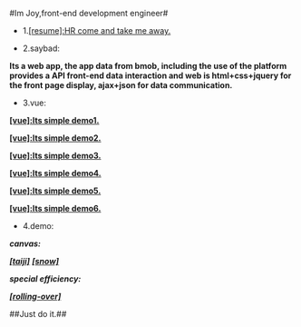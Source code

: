 #Im Joy,front-end development engineer#

* 1.<a href="http://zyl274939543.github.io/myblog/resume/resume.html" title="my resume">[resume]:HR come and take me away.</a>

* 2.saybad:

**Its a web app, the app data from bmob, including the use of the platform provides a API front-end data interaction and web is html+css+jquery for the front page display, ajax+json for data communication.**

* 3.vue:

**<a href="http://zyl274939543.github.io/myblog/demoVueRouter/Router/basic/basic_01.html" title="vue">[vue]:Its simple demo1.</a>**

**<a href="http://zyl274939543.github.io/myblog/demoVueRouter/Router/basic/basic_02.html" title="vue">[vue]:Its simple demo2.</a>**

**<a href="http://zyl274939543.github.io/myblog/demoVueRouter/Router/basic/basic_03.html" title="vue">[vue]:Its simple demo3.</a>**

**<a href="http://zyl274939543.github.io/myblog/demoVueRouter/Router/basic/basic_04.html" title="vue">[vue]:Its simple demo4.</a>**

**<a href="http://zyl274939543.github.io/myblog/demoVueRouter/Router/basic/basic_05.html" title="vue">[vue]:Its simple demo5.</a>**

**<a href="http://zyl274939543.github.io/myblog/demoVueRouter/Router/basic/basic_06.html" title="vue">[vue]:Its simple demo6.</a>**

* 4.demo:

***canvas:***

***<a href="http://zyl274939543.github.io/myblog/demo/taiji_canvas.html" title="canvas_demo">[taiji]</a>***
***<a href="http://zyl274939543.github.io/myblog/demo/snow_canvas.html" title="canvas_demo">[snow]</a>***

***special efficiency:***

***<a href="http://zyl274939543.github.io/myblog/demo/businessCard.html" title="demo">[rolling-over]</a>***

##Just do it.##
